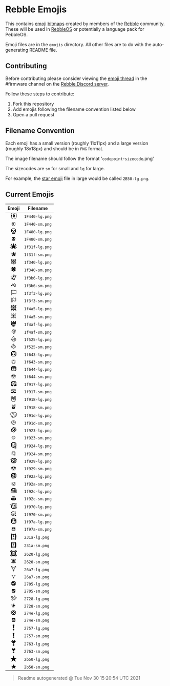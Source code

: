 # Rebble Emojis

This contains [emoji](https://en.wikipedia.org/wiki/Emoji) [bitmaps](https://en.wikipedia.org/wiki/Bitmap) created by members of the [Rebble](https://rebble.io/) community. These will be used in [RebbleOS](https://github.com/pebble-dev/RebbleOS) or potentially a language pack for PebbleOS.

Emoji files are in the `emojis` directory. All other files are to do with the auto-generating README file.

## Contributing

Before contributing please consider viewing the [emoji thread](https://discord.com/channels/221364737269694464/902868168660353046) in the \#firmware channel on the [Rebble Discord server](https://rebble.io/discord).

Follow these steps to contribute:

1. Fork this repository
1. Add emojis following the filename convention listed below
1. Open a pull request

## Filename Convention

Each emoji has a small version (roughly 11x11px) and a large version (roughly 18x18px) and should be in `PNG` format.

The image filename should follow the format '`codepoint`-`sizecode`.png'

The sizecodes are `sm` for small and `lg` for large.

For example, the [star emoji](https://emojipedia.org/star) file in large would be called `2B50-lg.png`.

## Current Emojis

| Emoji | Filename |
|:-----:|----------|
| ![Emoji of 1F440-lg.png](emoji/1F440-lg.png) | `1F440-lg.png` |
| ![Emoji of 1F440-sm.png](emoji/1F440-sm.png) | `1F440-sm.png` |
| ![Emoji of 1F480-lg.png](emoji/1F480-lg.png) | `1F480-lg.png` |
| ![Emoji of 1F480-sm.png](emoji/1F480-sm.png) | `1F480-sm.png` |
| ![Emoji of 1f31f-lg.png](emoji/1f31f-lg.png) | `1f31f-lg.png` |
| ![Emoji of 1f31f-sm.png](emoji/1f31f-sm.png) | `1f31f-sm.png` |
| ![Emoji of 1f340-lg.png](emoji/1f340-lg.png) | `1f340-lg.png` |
| ![Emoji of 1f340-sm.png](emoji/1f340-sm.png) | `1f340-sm.png` |
| ![Emoji of 1f3b6-lg.png](emoji/1f3b6-lg.png) | `1f3b6-lg.png` |
| ![Emoji of 1f3b6-sm.png](emoji/1f3b6-sm.png) | `1f3b6-sm.png` |
| ![Emoji of 1f3f3-lg.png](emoji/1f3f3-lg.png) | `1f3f3-lg.png` |
| ![Emoji of 1f3f3-sm.png](emoji/1f3f3-sm.png) | `1f3f3-sm.png` |
| ![Emoji of 1f4a5-lg.png](emoji/1f4a5-lg.png) | `1f4a5-lg.png` |
| ![Emoji of 1f4a5-sm.png](emoji/1f4a5-sm.png) | `1f4a5-sm.png` |
| ![Emoji of 1f4af-lg.png](emoji/1f4af-lg.png) | `1f4af-lg.png` |
| ![Emoji of 1f4af-sm.png](emoji/1f4af-sm.png) | `1f4af-sm.png` |
| ![Emoji of 1f525-lg.png](emoji/1f525-lg.png) | `1f525-lg.png` |
| ![Emoji of 1f525-sm.png](emoji/1f525-sm.png) | `1f525-sm.png` |
| ![Emoji of 1f643-lg.png](emoji/1f643-lg.png) | `1f643-lg.png` |
| ![Emoji of 1f643-sm.png](emoji/1f643-sm.png) | `1f643-sm.png` |
| ![Emoji of 1f644-lg.png](emoji/1f644-lg.png) | `1f644-lg.png` |
| ![Emoji of 1f644-sm.png](emoji/1f644-sm.png) | `1f644-sm.png` |
| ![Emoji of 1f917-lg.png](emoji/1f917-lg.png) | `1f917-lg.png` |
| ![Emoji of 1f917-sm.png](emoji/1f917-sm.png) | `1f917-sm.png` |
| ![Emoji of 1f918-lg.png](emoji/1f918-lg.png) | `1f918-lg.png` |
| ![Emoji of 1f918-sm.png](emoji/1f918-sm.png) | `1f918-sm.png` |
| ![Emoji of 1f91d-lg.png](emoji/1f91d-lg.png) | `1f91d-lg.png` |
| ![Emoji of 1f91d-sm.png](emoji/1f91d-sm.png) | `1f91d-sm.png` |
| ![Emoji of 1f923-lg.png](emoji/1f923-lg.png) | `1f923-lg.png` |
| ![Emoji of 1f923-sm.png](emoji/1f923-sm.png) | `1f923-sm.png` |
| ![Emoji of 1f924-lg.png](emoji/1f924-lg.png) | `1f924-lg.png` |
| ![Emoji of 1f924-sm.png](emoji/1f924-sm.png) | `1f924-sm.png` |
| ![Emoji of 1f929-lg.png](emoji/1f929-lg.png) | `1f929-lg.png` |
| ![Emoji of 1f929-sm.png](emoji/1f929-sm.png) | `1f929-sm.png` |
| ![Emoji of 1f92a-lg.png](emoji/1f92a-lg.png) | `1f92a-lg.png` |
| ![Emoji of 1f92a-sm.png](emoji/1f92a-sm.png) | `1f92a-sm.png` |
| ![Emoji of 1f92c-lg.png](emoji/1f92c-lg.png) | `1f92c-lg.png` |
| ![Emoji of 1f92c-sm.png](emoji/1f92c-sm.png) | `1f92c-sm.png` |
| ![Emoji of 1f970-lg.png](emoji/1f970-lg.png) | `1f970-lg.png` |
| ![Emoji of 1f970-sm.png](emoji/1f970-sm.png) | `1f970-sm.png` |
| ![Emoji of 1f97a-lg.png](emoji/1f97a-lg.png) | `1f97a-lg.png` |
| ![Emoji of 1f97a-sm.png](emoji/1f97a-sm.png) | `1f97a-sm.png` |
| ![Emoji of 231a-lg.png](emoji/231a-lg.png) | `231a-lg.png` |
| ![Emoji of 231a-sm.png](emoji/231a-sm.png) | `231a-sm.png` |
| ![Emoji of 2620-lg.png](emoji/2620-lg.png) | `2620-lg.png` |
| ![Emoji of 2620-sm.png](emoji/2620-sm.png) | `2620-sm.png` |
| ![Emoji of 26a7-lg.png](emoji/26a7-lg.png) | `26a7-lg.png` |
| ![Emoji of 26a7-sm.png](emoji/26a7-sm.png) | `26a7-sm.png` |
| ![Emoji of 2705-lg.png](emoji/2705-lg.png) | `2705-lg.png` |
| ![Emoji of 2705-sm.png](emoji/2705-sm.png) | `2705-sm.png` |
| ![Emoji of 2728-lg.png](emoji/2728-lg.png) | `2728-lg.png` |
| ![Emoji of 2728-sm.png](emoji/2728-sm.png) | `2728-sm.png` |
| ![Emoji of 274e-lg.png](emoji/274e-lg.png) | `274e-lg.png` |
| ![Emoji of 274e-sm.png](emoji/274e-sm.png) | `274e-sm.png` |
| ![Emoji of 2757-lg.png](emoji/2757-lg.png) | `2757-lg.png` |
| ![Emoji of 2757-sm.png](emoji/2757-sm.png) | `2757-sm.png` |
| ![Emoji of 2763-lg.png](emoji/2763-lg.png) | `2763-lg.png` |
| ![Emoji of 2763-sm.png](emoji/2763-sm.png) | `2763-sm.png` |
| ![Emoji of 2b50-lg.png](emoji/2b50-lg.png) | `2b50-lg.png` |
| ![Emoji of 2b50-sm.png](emoji/2b50-sm.png) | `2b50-sm.png` |

> Readme autogenerated @ Tue Nov 30 15:20:54 UTC 2021

